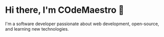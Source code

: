 # Hi there, I'm COdeMaestro 👋

I'm a software developer passionate about web development, open-source, and learning new technologies.
